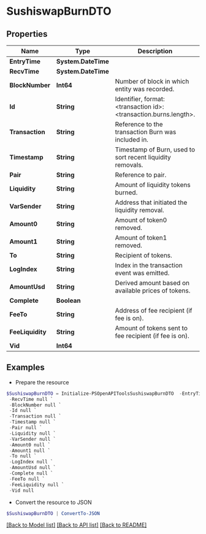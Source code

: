 # SushiswapBurnDTO
## Properties

Name | Type | Description | Notes
------------ | ------------- | ------------- | -------------
**EntryTime** | **System.DateTime** |  | [optional] 
**RecvTime** | **System.DateTime** |  | [optional] 
**BlockNumber** | **Int64** | Number of block in which entity was recorded. | [optional] 
**Id** | **String** | Identifier, format: &lt;transaction id&gt;:&lt;transaction.burns.length&gt;. | [optional] 
**Transaction** | **String** | Reference to the transaction Burn was included in. | [optional] 
**Timestamp** | **String** | Timestamp of Burn, used to sort recent liquidity removals. | [optional] 
**Pair** | **String** | Reference to pair. | [optional] 
**Liquidity** | **String** | Amount of liquidity tokens burned. | [optional] 
**VarSender** | **String** | Address that initiated the liquidity removal. | [optional] 
**Amount0** | **String** | Amount of token0 removed. | [optional] 
**Amount1** | **String** | Amount of token1 removed. | [optional] 
**To** | **String** | Recipient of tokens. | [optional] 
**LogIndex** | **String** | Index in the transaction event was emitted. | [optional] 
**AmountUsd** | **String** | Derived amount based on available prices of tokens. | [optional] 
**Complete** | **Boolean** |  | [optional] 
**FeeTo** | **String** | Address of fee recipient (if fee is on). | [optional] 
**FeeLiquidity** | **String** | Amount of tokens sent to fee recipient (if fee is on). | [optional] 
**Vid** | **Int64** |  | [optional] 

## Examples

- Prepare the resource
```powershell
$SushiswapBurnDTO = Initialize-PSOpenAPIToolsSushiswapBurnDTO  -EntryTime null `
 -RecvTime null `
 -BlockNumber null `
 -Id null `
 -Transaction null `
 -Timestamp null `
 -Pair null `
 -Liquidity null `
 -VarSender null `
 -Amount0 null `
 -Amount1 null `
 -To null `
 -LogIndex null `
 -AmountUsd null `
 -Complete null `
 -FeeTo null `
 -FeeLiquidity null `
 -Vid null
```

- Convert the resource to JSON
```powershell
$SushiswapBurnDTO | ConvertTo-JSON
```

[[Back to Model list]](../README.md#documentation-for-models) [[Back to API list]](../README.md#documentation-for-api-endpoints) [[Back to README]](../README.md)

